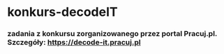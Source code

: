 # konkurs-decodeIT

### zadania z konkursu zorganizowanego przez portal Pracuj.pl. Szczegóły: https://decode-it.pracuj.pl
